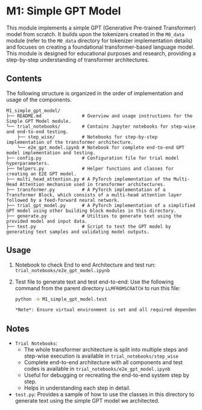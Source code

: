 # M1: Simple GPT Model

This module implements a simple GPT (Generative Pre-trained Transformer) model from scratch. It builds upon the tokenizers created in the `M0_data` module (refer to the `M0_data` directory for tokenizer implementation details) and focuses on creating a foundational transformer-based language model. This module is designed for educational purposes and research, providing a step-by-step understanding of transformer architectures.

## Contents
The following structure is organized in the order of implementation and usage of the components.

```
M1_simple_gpt_model/
├── README.md               # Overview and usage instructions for the Simple GPT Model module.
└── trial_notebooks/        # Contains Jupyter notebooks for step-wise and end-to-end testing.
    ├── step_wise/          # Notebooks for step-by-step implementation of the transformer architecture.
    └── e2e_gpt_model.ipynb # Notebook for complete end-to-end GPT model implementation and testing.
├── config.py               # Configuration file for trial model hyperparameters.
├── helpers.py              # Helper functions and classes for creating an E2E GPT model.
├── multi_head_attention.py # A PyTorch implementation of the Multi-Head Attention mechanism used in transformer architectures.
├── transformer.py          # A PyTorch implementation of a Transformer Block, which consists of a multi-head attention layer followed by a feed-forward neural network.
├── trial_gpt_model.py      # A PyTorch implementation of a simplified GPT model using other building block modules in this directory.
├── generate.py             # Utilties to generate text using the provided model and input data.
├── test.py                 # Script to test the GPT model by generating text samples and validating model outputs.
```

## Usage

1. Notebook to check End to end Architecture and test run: `trial_notebooks/e2e_gpt_model.ipynb`
    
2. Test file to generate text and test end-to-end:
    Use the following command from the parent directory `LLMFROMSCRATCH` to run this file:
    ```bash
    python -m M1_simple_gpt_model.test

    *Note*: Ensure virtual environment is set and all required dependencies are installed. Please refer to `LLMFROMSCRATCH/README.md` for Python version and setup details.

## Notes
- `Trial Notebooks`:
  - The whole transformer architecture is split into multiple steps and step-wise execution is available in `trial_notebooks/step_wise`
  - Complete end-to-end architecture with all components and test codes is available in `trial_notebooks/e2e_gpt_model.ipynb`
  - Useful for debugging or recreating the end-to-end system step by step.
  - Helps in understanding each step in detail.
- `test.py`: Provides a sample of how to use the classes in this directory to generate text using the simple GPT model we architected.
